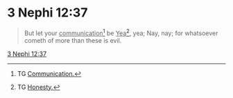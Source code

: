 # 3 Nephi 12:37

> But let your <u>communication</u>[^a] be <u>Yea</u>[^b], yea; Nay, nay; for whatsoever cometh of more than these is evil.

[3 Nephi 12:37](https://www.churchofjesuschrist.org/study/scriptures/bofm/3-ne/12?lang=eng&id=p37#p37)


[^a]: TG [Communication.](https://www.churchofjesuschrist.org/study/scriptures/tg/communication?lang=eng)
[^b]: TG [Honesty.](https://www.churchofjesuschrist.org/study/scriptures/tg/honesty?lang=eng)
